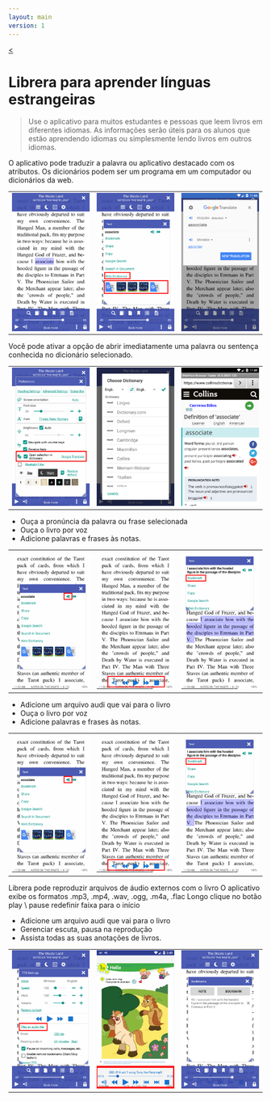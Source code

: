 ```yaml
---
layout: main
version: 1
---
```

[<](/wiki/faq/pt)

# Librera para aprender línguas estrangeiras

> Use o aplicativo para muitos estudantes e pessoas que leem livros em diferentes idiomas.
As informações serão úteis para os alunos que estão aprendendo idiomas ou simplesmente lendo livros em outros idiomas.

O aplicativo pode traduzir a palavra ou aplicativo destacado com os atributos.
Os dicionários podem ser um programa em um computador ou dicionários da web.

||||
|-|-|-|
|![](1.png)|![](2.png)|![](3.png)|


Você pode ativar a opção de abrir imediatamente uma palavra ou sentença conhecida no dicionário selecionado.

||||
|-|-|-|
|![](4.png)|![](5.png)|![](6.png)|


* Ouça a pronúncia da palavra ou frase selecionada
* Ouça o livro por voz
* Adicione palavras e frases às notas.

||||
|-|-|-|
|![](7.png)|![](8.png)|![](9.png)|


* Adicione um arquivo audi que vai para o livro
* Ouça o livro por voz
* Adicione palavras e frases às notas.

||||
|-|-|-|
|![](7.png)|![](8.png)|![](9.png)|


Librera pode reproduzir arquivos de áudio externos com o livro
O aplicativo exibe os formatos .mp3, .mp4, .wav, .ogg, .m4a, .flac
Longo clique no botão play \ pause redefinir faixa para o início

* Adicione um arquivo audi que vai para o livro
* Gerenciar escuta, pausa na reprodução
* Assista todas as suas anotações de livros.

||||
|-|-|-|
|![](10.png)|![](11.png)|![](12.png)|
